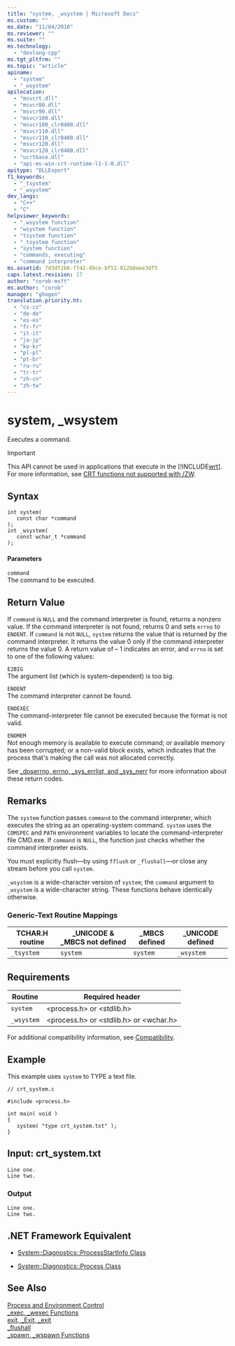 ```yaml
---
title: "system, _wsystem | Microsoft Docs"
ms.custom: ""
ms.date: "11/04/2016"
ms.reviewer: ""
ms.suite: ""
ms.technology: 
  - "devlang-cpp"
ms.tgt_pltfrm: ""
ms.topic: "article"
apiname: 
  - "system"
  - "_wsystem"
apilocation: 
  - "msvcrt.dll"
  - "msvcr80.dll"
  - "msvcr90.dll"
  - "msvcr100.dll"
  - "msvcr100_clr0400.dll"
  - "msvcr110.dll"
  - "msvcr110_clr0400.dll"
  - "msvcr120.dll"
  - "msvcr120_clr0400.dll"
  - "ucrtbase.dll"
  - "api-ms-win-crt-runtime-l1-1-0.dll"
apitype: "DLLExport"
f1_keywords: 
  - "_tsystem"
  - "_wsystem"
dev_langs: 
  - "C++"
  - "C"
helpviewer_keywords: 
  - "_wsystem function"
  - "wsystem function"
  - "tsystem function"
  - "_tsystem function"
  - "system function"
  - "commands, executing"
  - "command interpreter"
ms.assetid: 7d3df2b6-f742-49ce-bf52-012b0aee3df5
caps.latest.revision: 17
author: "corob-msft"
ms.author: "corob"
manager: "ghogen"
translation.priority.ht: 
  - "cs-cz"
  - "de-de"
  - "es-es"
  - "fr-fr"
  - "it-it"
  - "ja-jp"
  - "ko-kr"
  - "pl-pl"
  - "pt-br"
  - "ru-ru"
  - "tr-tr"
  - "zh-cn"
  - "zh-tw"
---
```

# system, _wsystem
Executes a command.  
  
> [!IMPORTANT]
>  This API cannot be used in applications that execute in the [!INCLUDE[wrt](../../atl/reference/includes/wrt_md.md)]. For more information, see [CRT functions not supported with /ZW](http://msdn.microsoft.com/library/windows/apps/jj606124.aspx).  
  
## Syntax  
  
```  
int system(  
   const char *command   
);  
int _wsystem(  
   const wchar_t *command   
);  
```  
  
#### Parameters  
 `command`  
 The command to be executed.  
  
## Return Value  
 If `command` is `NULL` and the command interpreter is found, returns a nonzero value. If the command interpreter is not found, returns 0 and sets `errno` to `ENOENT`. If `command` is not `NULL`, `system` returns the value that is returned by the command interpreter. It returns the value 0 only if the command interpreter returns the value 0. A return value of – 1 indicates an error, and `errno` is set to one of the following values:  
  
 `E2BIG`  
 The argument list (which is system-dependent) is too big.  
  
 `ENOENT`  
 The command interpreter cannot be found.  
  
 `ENOEXEC`  
 The command-interpreter file cannot be executed because the format is not valid.  
  
 `ENOMEM`  
 Not enough memory is available to execute command; or available memory has been corrupted; or a non-valid block exists, which indicates that the process that's making the call was not allocated correctly.  
  
 See [_doserrno, errno, _sys_errlist, and _sys_nerr](../../c-runtime-library/errno-doserrno-sys-errlist-and-sys-nerr.md) for more information about these return codes.  
  
## Remarks  
 The `system` function passes `command` to the command interpreter, which executes the string as an operating-system command. `system` uses the `COMSPEC` and `PATH` environment variables to locate the command-interpreter file CMD.exe. If `command` is `NULL`, the function just checks whether the command interpreter exists.  
  
 You must explicitly flush—by using `fflush` or `_flushall`—or close any stream before you call `system`.  
  
 `_wsystem` is a wide-character version of `system`; the `command` argument to `_wsystem` is a wide-character string. These functions behave identically otherwise.  
  
### Generic-Text Routine Mappings  
  
|TCHAR.H routine|_UNICODE & _MBCS not defined|_MBCS defined|_UNICODE defined|  
|---------------------|------------------------------------|--------------------|-----------------------|  
|`_tsystem`|`system`|`system`|`_wsystem`|  
  
## Requirements  
  
|Routine|Required header|  
|-------------|---------------------|  
|`system`|\<process.h> or \<stdlib.h>|  
|`_wsystem`|\<process.h> or \<stdlib.h> or \<wchar.h>|  
  
 For additional compatibility information, see [Compatibility](../../c-runtime-library/compatibility.md).  
  
## Example  
 This example uses `system` to TYPE a text file.  
  
```  
// crt_system.c  
  
#include <process.h>  
  
int main( void )  
{  
   system( "type crt_system.txt" );  
}  
```  
  
## Input: crt_system.txt  
  
```  
Line one.  
Line two.  
```  
  
### Output  
  
```  
Line one.  
Line two.  
```  
  
## .NET Framework Equivalent  
  
-   [System::Diagnostics::ProcessStartInfo Class](https://msdn.microsoft.com/en-us/library/system.diagnostics.processstartinfo.aspx)  
  
-   [System::Diagnostics::Process Class](https://msdn.microsoft.com/en-us/library/system.diagnostics.process.aspx)  
  
## See Also  
 [Process and Environment Control](../../c-runtime-library/process-and-environment-control.md)   
 [_exec, _wexec Functions](../../c-runtime-library/exec-wexec-functions.md)   
 [exit, _Exit, _exit](../../c-runtime-library/reference/exit-exit-exit.md)   
 [_flushall](../../c-runtime-library/reference/flushall.md)   
 [_spawn, _wspawn Functions](../../c-runtime-library/spawn-wspawn-functions.md)